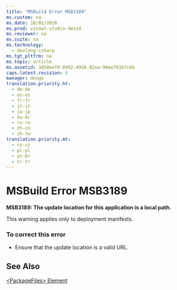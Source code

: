 ```yaml
---
title: "MSBuild Error MSB3189"
ms.custom: na
ms.date: 10/01/2016
ms.prod: visual-studio-dev14
ms.reviewer: na
ms.suite: na
ms.technology: 
  - devlang-csharp
ms.tgt_pltfrm: na
ms.topic: article
ms.assetid: 3d50eefd-0452-4958-82ea-96eef01b7c6b
caps.latest.revision: 5
manager: douge
translation.priority.ht: 
  - de-de
  - es-es
  - fr-fr
  - it-it
  - ja-jp
  - ko-kr
  - ru-ru
  - zh-cn
  - zh-tw
translation.priority.mt: 
  - cs-cz
  - pl-pl
  - pt-br
  - tr-tr
---
```

# MSBuild Error MSB3189
**MSB3189: The update location for this application is a local path.**  
  
 This warning applies only to deployment manifests.  
  
### To correct this error  
  
-   Ensure that the update location is a valid URL.  
  
## See Also  
 [<PackageFiles\> Element](../VS_IDE/-PackageFiles--Element--Bootstrapper-.md)